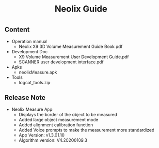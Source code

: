 # <center>Neolix Guide</center><h1>

## Content
* Operation manual
    * Neolix X9 3D Volume Measurement Guide Book.pdf
* Development Doc
    * X9 Volume Measurement User Development Guide.pdf
    * SCANNER user development interface.pdf
* Apks    
    * neolixMeasure.apk
* Tools
    * logcat_tools.zip    


## Release Note 
* Neolix Measure App
    * Displays the border of the object to be measured
    * Added large object measurement mode
    * Added alignment calibration function
    * Added Voice prompts to make the measurement more standardized
    * App Version: v1.3.01.10
    * Algorithm version: V4.20200109.3